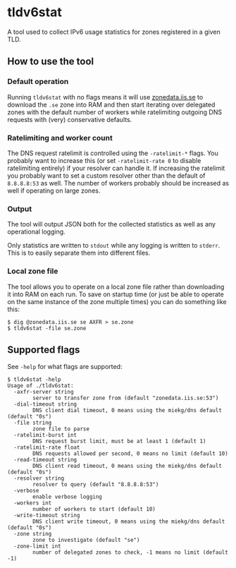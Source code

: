 # tldv6stat
A tool used to collect IPv6 usage statistics for zones registered in a given TLD.

## How to use the tool
### Default operation
Running `tldv6stat` with no flags means it will use
[zonedata.iis.se](https://internetstiftelsen.se/en/zone-data/) to download the
`.se` zone into RAM and then start iterating over delegated zones with the default
number of workers while ratelimiting outgoing DNS requests with (very)
conservative defaults.

### Ratelimiting and worker count
The DNS request ratelimit is controlled using the `-ratelimit-*` flags. You
probably want to increase this (or set `-ratelimit-rate 0` to disable
ratelimiting entirely) if your resolver can handle it. If increasing the
ratelimit you probably want to set a custom resolver other than the default of
`8.8.8.8:53` as well. The number of workers probably should be increased as
well if operating on large zones.

### Output
The tool will output JSON both for the collected statistics as well as any operational logging.

Only statistics are written to `stdout` while any logging is written to
`stderr`. This is to easily separate them into different files.

### Local zone file
The tool allows you to operate on a local zone file rather than downloading
it into RAM on each run. To save on startup time (or just be able to operate on
the same instance of the zone multiple times) you can do something like this:
```
$ dig @zonedata.iis.se se AXFR > se.zone
$ tldv6stat -file se.zone
```

## Supported flags
See `-help` for what flags are supported:
```
$ tldv6stat -help
Usage of ./tldv6stat:
  -axfr-server string
    	server to transfer zone from (default "zonedata.iis.se:53")
  -dial-timeout string
    	DNS client dial timeout, 0 means using the miekg/dns default (default "0s")
  -file string
    	zone file to parse
  -ratelimit-burst int
    	DNS request burst limit, must be at least 1 (default 1)
  -ratelimit-rate float
    	DNS requests allowed per second, 0 means no limit (default 10)
  -read-timeout string
    	DNS client read timeout, 0 means using the miekg/dns default (default "0s")
  -resolver string
    	resolver to query (default "8.8.8.8:53")
  -verbose
    	enable verbose logging
  -workers int
    	number of workers to start (default 10)
  -write-timeout string
    	DNS client write timeout, 0 means using the miekg/dns default (default "0s")
  -zone string
    	zone to investigate (default "se")
  -zone-limit int
    	number of delegated zones to check, -1 means no limit (default -1)
```
